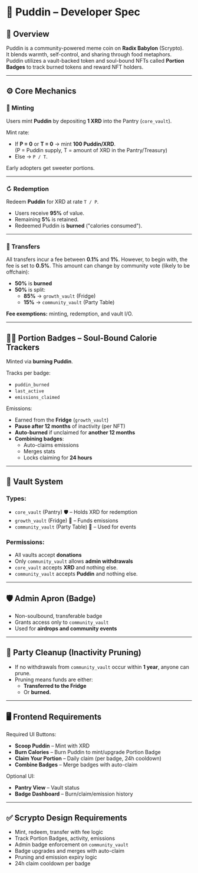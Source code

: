 # 🍮 Puddin – Developer Spec

## 🧠 Overview
Puddin is a community-powered meme coin on **Radix Babylon** (Scrypto).  
It blends warmth, self-control, and sharing through food metaphors.  
Puddin utilizes a vault-backed token and soul-bound NFTs called **Portion Badges** to track burned tokens and reward NFT holders.

---

## ⚙ Core Mechanics

### 🧹 Minting
Users mint **Puddin** by depositing **1 XRD** into the Pantry (`core_vault`).

Mint rate:
- If **P = 0** or **T = 0** → mint **100 Puddin/XRD**.  
  (P = Puddin supply, T = amount of XRD in the Pantry/Treasury)
- Else → `P / T`.

Early adopters get sweeter portions.

---

### ↻ Redemption
Redeem **Puddin** for XRD at rate `T / P`.

- Users receive **95%** of value.
- Remaining **5%** is retained.
- Redeemed Puddin is **burned** ("calories consumed").

---

### 💸 Transfers
All transfers incur a fee between **0.1%** and **1%**. However, to begin with, the fee is set to **0.5%**. This amount can change by community vote (likely to be offchain):
- **50%** is **burned**
- **50%** is split:
  - **85%** → `growth_vault` (Fridge)
  - **15%** → `community_vault` (Party Table)

**Fee exemptions:** minting, redemption, and vault I/O.

---

## 🧏‍♀️ Portion Badges – Soul-Bound Calorie Trackers

Minted via **burning Puddin**.

Tracks per badge:
- `puddin_burned`
- `last_active`
- `emissions_claimed`

Emissions:
- Earned from the **Fridge** (`growth_vault`)
- **Pause after 12 months** of inactivity (per NFT)
- **Auto-burned** if unclaimed for **another 12 months**
- **Combining badges**:
  - Auto-claims emissions
  - Merges stats
  - Locks claiming for **24 hours**

---

## 🏦 Vault System

### Types:
- `core_vault` (Pantry) 🛡 – Holds XRD for redemption
- `growth_vault` (Fridge) 🌊 – Funds emissions
- `community_vault` (Party Table) 🎉 – Used for events

### Permissions:
- All vaults accept **donations**
- Only `community_vault` allows **admin withdrawals**
- `core_vault` accepts **XRD** and nothing else.
- `community_vault` accepts **Puddin** and nothing else.

---

## 🛡 Admin Apron (Badge)
- Non-soulbound, transferable badge
- Grants access only to `community_vault`
- Used for **airdrops and community events**

---

## 🧹 Party Cleanup (Inactivity Pruning)
- If no withdrawals from `community_vault` occur within **1 year**, anyone can prune.
- Pruning means funds are either:
  - **Transferred to the Fridge**
  - Or **burned.**

---

## 🖥 Frontend Requirements

Required UI Buttons:
- **Scoop Puddin** – Mint with XRD
- **Burn Calories** – Burn Puddin to mint/upgrade Portion Badge
- **Claim Your Portion** – Daily claim (per badge, 24h cooldown)
- **Combine Badges** – Merge badges with auto-claim

Optional UI:
- **Pantry View** – Vault status
- **Badge Dashboard** – Burn/claim/emission history

---

## ✅ Scrypto Design Requirements

- Mint, redeem, transfer with fee logic
- Track Portion Badges, activity, emissions
- Admin badge enforcement on `community_vault`
- Badge upgrades and merges with auto-claim
- Pruning and emission expiry logic
- 24h claim cooldown per badge

